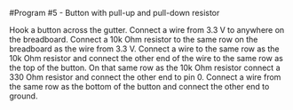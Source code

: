 #Program #5 - Button with pull-up and pull-down resistor

Hook a button across the gutter.
Connect a wire from 3.3 V to anywhere on the breadboard.
Connect a 10k Ohm resistor to the same row on the breadboard as the wire from 3.3 V.
Connect a wire to the same row as the 10k Ohm resistor and connect the other end of the wire to the same row as the top of the button.
On that same row as the 10k Ohm resistor connect a 330 Ohm resistor and connect the other end to pin 0.
Connect a wire from the same row as the bottom of the button and connect the other end to ground.
